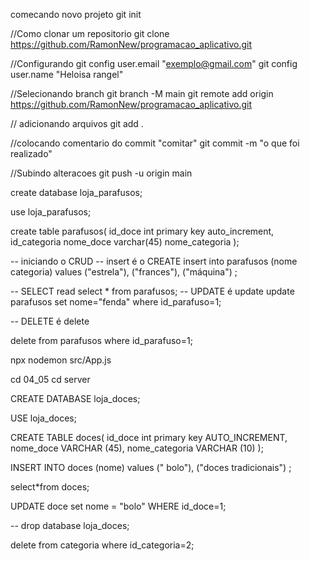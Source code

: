 comecando novo projeto
git init 

//Como clonar um repositorio 
git clone  https://github.com/RamonNew/programacao_aplicativo.git

//Configurando
git config user.email "exemplo@gmail.com"
git config user.name "Heloisa rangel"

//Selecionando branch 
git branch -M main
git remote add origin 
https://github.com/RamonNew/programacao_aplicativo.git

// adicionando arquivos
git add .

//colocando comentario do commit "comitar"
git commit -m "o que foi realizado"

//Subindo alteracoes
git push -u origin main

create database loja_parafusos;

use loja_parafusos;

create table parafusos(
	id_doce int primary key auto_increment,
id_categoria
    nome_doce varchar(45)
nome_categoria
);

-- iniciando o CRUD
-- insert é o CREATE
insert into parafusos (nome categoria) values
("estrela"),
("frances"),
("máquina")
;

-- SELECT read
select * from parafusos;
-- UPDATE é update
update parafusos set nome="fenda" where id_parafuso=1;

-- DELETE é delete

delete from parafusos where id_parafuso=1;

npx nodemon src/App.js


cd 04_05 
cd server



CREATE DATABASE loja_doces;

USE loja_doces;

CREATE TABLE doces(
id_doce int primary key AUTO_INCREMENT,
nome_doce VARCHAR (45),
nome_categoria VARCHAR (10)
);

INSERT INTO doces (nome) values
(" bolo"),
("doces tradicionais")
;

select*from doces;

UPDATE doce set nome = "bolo" WHERE id_doce=1;

-- drop database loja_doces;


delete from categoria where id_categoria=2;
